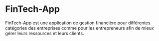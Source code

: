 # FinTech-App
FinTech-App est une application de gestion financière pour différentes catégories des entreprises comme pour les entrepreneurs afin de mieux gérer leurs ressources et leurs clients.
